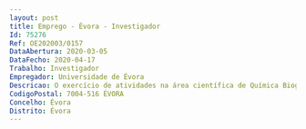 ```yaml
--- 
layout: post
title: Emprego - Évora - Investigador
Id: 75276
Ref: OE202003/0157
DataAbertura: 2020-03-05
DataFecho: 2020-04-17
Trabalho: Investigador
Empregador: Universidade de Évora
Descricao: O exercício de atividades na área científica de Química Biogeoquímica Ciências Naturais e Ambientais em regime de contrato de trabalho em funções públicas a termo resolutivo certo pelo prazo de três anos, com vista ao desempenho de funções de investigador(a) na área de analise de isótopos estáveis para o estudo de paleodieta e de mobilidade de populações antigas. O investigador a contratar deve ter experiência hands on na área da análise de isótopos estáveis de carbono, azoto, hidrogénio, oxigénio e enxofre (EA IRMS). É igualmente importante que o candidato tenha experiência previa na implementação da metodologia analítica para acoplamento de cromatografia gasosa (GC) com IRMS (CSIA) para os analise do carbono, azoto e hidrogénio. Experiência prévia no acoplamento de pirólise analítica com CSIA (Py CSIA) será também valorizada. Experiência adicional na utilização de outras técnicas analíticas utilizadas na análise de compostos orgânicos (p.ex  FTIR, LC MS, Py GC MS) e na aplicação de quimiometria na analise dos dados experimentais será igualmente valorizada. Adicionalmente, o investigador irá participar nas atividades de divulgação dos resultados obtidos no projeto, na orientação de estudantes de doutoramento, mestrado e de estágio, e experiência prévia neste tipo de atividades será valorizada. O presente contrato insere se no projeto  TRANSCULTURAL – História, Arqueologia, Antropo biogeoquímica da população medieval em Portugal (sécs. X XIV). Cultura, identidades e interculturalidade descodificadas pelo estudo da dieta e da mobilidade , Projeto de IC&DT   AAC n.º 02 SAICT 2017, código da referência POCI 01 0145 FEDER 031599.
CodigoPostal: 7004-516 ÉVORA
Concelho: Évora
Distrito: Évora
--- 
```

